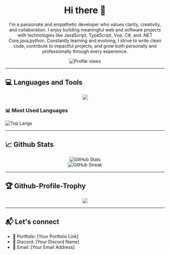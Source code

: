 <h1 align="center">Hi there 👋</h1>

<p align="center">
I'm a passionate and empathetic developer who values clarity, creativity, and collaboration. I enjoy building meaningful web and software projects with technologies like JavaScript, TypeScript, Vue, C#, and .NET Core,java,python. Constantly learning and evolving, I strive to write clean code, contribute to impactful projects, and grow both personally and professionally through every experience.
</p>


<p align="center">
  <img src="https://komarev.com/ghpvc/?username=PhyoKhantKyaw-coding&style=flat-square&color=blue" alt="Profile views" />
</p>

---

## 💻 Languages and Tools

<p align="center">
  <img src="https://skillicons.dev/icons?i=dotnet,js,ts,react,java,python,bootstrap,tailwind,vue,scss,css,csharp" />
</p>

### 📊 Most Used Languages

![Top Langs](https://github-readme-stats.vercel.app/api/top-langs/?username=PhyoKhantKyaw-coding&layout=compact&theme=radical)

---

## 📈 Github Stats

<div align="center">

![GitHub Stats](https://github-readme-stats.vercel.app/api?username=PhyoKhantKyaw-coding&show_icons=true&theme=radical)
<br>
![GitHub Streak](https://github-readme-streak-stats.herokuapp.com?user=PhyoKhantKyaw-coding&theme=radical&date_format=M%20j%5B%2C%20Y%5D)

</div>

---

## 🏆 Github-Profile-Trophy

<p align="center">
  <img src="https://github-profile-trophy.vercel.app/?username=PhyoKhantKyaw-coding&theme=radical&no-frame=true&margin-w=15&column=7" />
</p>

---

## 📬 Let's connect

- 💼 Portfolio: [Your Portfolio Link]
- 💬 Discord: [Your Discord Name]
- 📧 Email: [Your Email Address]

<!---
PhyoKhantKyaw-coding/PhyoKhantKyaw-coding is a ✨ special ✨ repository because its `README.md` (this file) appears on your GitHub profile.
You can click the Preview link to take a look at your changes.
--->
